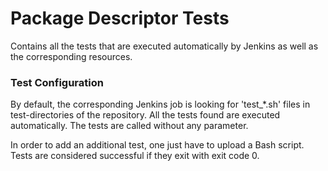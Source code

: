 # Package Descriptor Tests

Contains all the tests that are executed automatically by Jenkins as well as the corresponding resources.

### Test Configuration

By default, the corresponding Jenkins job is looking for 'test_*.sh' files in test-directories of the repository. All the tests found are executed automatically. The tests are called without any parameter.

In order to add an additional test, one just have to upload a Bash script. Tests are considered successful if they exit with exit code 0.
